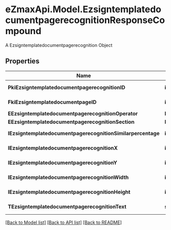 # eZmaxApi.Model.EzsigntemplatedocumentpagerecognitionResponseCompound
A Ezsigntemplatedocumentpagerecognition Object

## Properties

Name | Type | Description | Notes
------------ | ------------- | ------------- | -------------
**PkiEzsigntemplatedocumentpagerecognitionID** | **int** | The unique ID of the Ezsigntemplatedocumentpagerecognition | 
**FkiEzsigntemplatedocumentpageID** | **int** | The unique ID of the Ezsigntemplatedocumentpage | 
**EEzsigntemplatedocumentpagerecognitionOperator** | **FieldEEzsigntemplatedocumentpagerecognitionOperator** |  | 
**EEzsigntemplatedocumentpagerecognitionSection** | **FieldEEzsigntemplatedocumentpagerecognitionSection** |  | 
**IEzsigntemplatedocumentpagerecognitionSimilarpercentage** | **int** | The similarpercentage of the Ezsigntemplatedocumentpagerecognition | [optional] 
**IEzsigntemplatedocumentpagerecognitionX** | **int** | The x of the Ezsigntemplatedocumentpagerecognition | [optional] 
**IEzsigntemplatedocumentpagerecognitionY** | **int** | The y of the Ezsigntemplatedocumentpagerecognition | [optional] 
**IEzsigntemplatedocumentpagerecognitionWidth** | **int** | The width of the Ezsigntemplatedocumentpagerecognition | [optional] 
**IEzsigntemplatedocumentpagerecognitionHeight** | **int** | The height of the Ezsigntemplatedocumentpagerecognition | [optional] 
**TEzsigntemplatedocumentpagerecognitionText** | **string** | The text of the Ezsigntemplatedocumentpagerecognition | 

[[Back to Model list]](../README.md#documentation-for-models) [[Back to API list]](../README.md#documentation-for-api-endpoints) [[Back to README]](../README.md)

